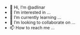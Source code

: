 - 👋 Hi, I’m @adlinar
- 👀 I’m interested in ...
- 🌱 I’m currently learning ...
- 💞️ I’m looking to collaborate on ...
- 📫 How to reach me ...

<!---
adlinar/adlinar is a ✨ special ✨ repository because its `README.md` (this file) appears on your GitHub profile.
You can click the Preview link to take a look at your changes.
--->
